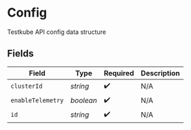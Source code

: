 # Config

Testkube API config data structure


## Fields

| Field              | Type               | Required           | Description        |
| ------------------ | ------------------ | ------------------ | ------------------ |
| `clusterId`        | *string*           | :heavy_check_mark: | N/A                |
| `enableTelemetry`  | *boolean*          | :heavy_check_mark: | N/A                |
| `id`               | *string*           | :heavy_check_mark: | N/A                |